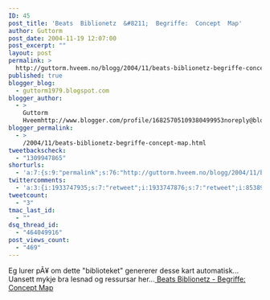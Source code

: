 ```yaml
---
ID: 45
post_title: 'Beats  Biblionetz  &#8211;  Begriffe:  Concept  Map'
author: Guttorm
post_date: 2004-11-19 12:07:00
post_excerpt: ""
layout: post
permalink: >
  http://guttorm.hveem.no/blogg/2004/11/beats-biblionetz-begriffe-concept-map/
published: true
blogger_blog:
  - guttorm1979.blogspot.com
blogger_author:
  - >
    Guttorm
    Hveemhttp://www.blogger.com/profile/16825705109380499953noreply@blogger.com
blogger_permalink:
  - >
    /2004/11/beats-biblionetz-begriffe-concept-map.html
tweetbackscheck:
  - "1309947865"
shorturls:
  - 'a:7:{s:9:"permalink";s:76:"http://guttorm.hveem.no/blogg/2004/11/beats-biblionetz-begriffe-concept-map/";s:7:"tinyurl";s:25:"http://tinyurl.com/auktbk";s:4:"isgd";s:17:"http://is.gd/gUHc";s:5:"bitly";s:18:"http://bit.ly/LWAQ";s:5:"snipr";s:22:"http://snipr.com/akoc5";s:5:"snurl";s:22:"http://snurl.com/akoc5";s:7:"snipurl";s:24:"http://snipurl.com/akoc5";}'
twittercomments:
  - 'a:3:{i:1933747935;s:7:"retweet";i:1933747876;s:7:"retweet";i:85389623932616704;s:7:"retweet";}'
tweetcount:
  - "3"
tmac_last_id:
  - ""
dsq_thread_id:
  - "464049916"
post_views_count:
  - "469"
---
```

Eg lurer pÃ¥ om dette "biblioteket" genererer desse kart automatisk... Uansett mykje bra lesnad og ressursar her...<a href="http://beat.doebe.li/bibliothek/w00445.html"> Beats Biblionetz - Begriffe: Concept Map</a>
